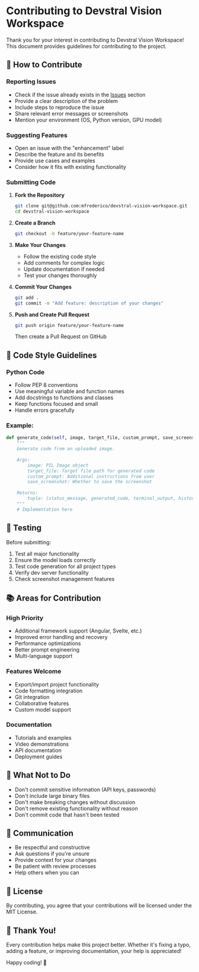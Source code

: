 # Contributing to Devstral Vision Workspace

Thank you for your interest in contributing to Devstral Vision Workspace! This document provides guidelines for contributing to the project.

## 🤝 How to Contribute

### Reporting Issues
- Check if the issue already exists in the [Issues](https://github.com/mfrederico/devstral-vision-workspace/issues) section
- Provide a clear description of the problem
- Include steps to reproduce the issue
- Share relevant error messages or screenshots
- Mention your environment (OS, Python version, GPU model)

### Suggesting Features
- Open an issue with the "enhancement" label
- Describe the feature and its benefits
- Provide use cases and examples
- Consider how it fits with existing functionality

### Submitting Code

1. **Fork the Repository**
   ```bash
   git clone git@github.com:mfrederico/devstral-vision-workspace.git
   cd devstral-vision-workspace
   ```

2. **Create a Branch**
   ```bash
   git checkout -b feature/your-feature-name
   ```

3. **Make Your Changes**
   - Follow the existing code style
   - Add comments for complex logic
   - Update documentation if needed
   - Test your changes thoroughly

4. **Commit Your Changes**
   ```bash
   git add .
   git commit -m "Add feature: description of your changes"
   ```

5. **Push and Create Pull Request**
   ```bash
   git push origin feature/your-feature-name
   ```
   Then create a Pull Request on GitHub

## 📝 Code Style Guidelines

### Python Code
- Follow PEP 8 conventions
- Use meaningful variable and function names
- Add docstrings to functions and classes
- Keep functions focused and small
- Handle errors gracefully

### Example:
```python
def generate_code(self, image, target_file, custom_prompt, save_screenshot):
    """
    Generate code from an uploaded image.
    
    Args:
        image: PIL Image object
        target_file: Target file path for generated code
        custom_prompt: Additional instructions from user
        save_screenshot: Whether to save the screenshot
        
    Returns:
        tuple: (status_message, generated_code, terminal_output, history)
    """
    # Implementation here
```

## 🧪 Testing

Before submitting:
1. Test all major functionality
2. Ensure the model loads correctly
3. Test code generation for all project types
4. Verify dev server functionality
5. Check screenshot management features

## 📚 Areas for Contribution

### High Priority
- Additional framework support (Angular, Svelte, etc.)
- Improved error handling and recovery
- Performance optimizations
- Better prompt engineering
- Multi-language support

### Features Welcome
- Export/import project functionality
- Code formatting integration
- Git integration
- Collaborative features
- Custom model support

### Documentation
- Tutorials and examples
- Video demonstrations
- API documentation
- Deployment guides

## 🚫 What Not to Do

- Don't commit sensitive information (API keys, passwords)
- Don't include large binary files
- Don't make breaking changes without discussion
- Don't remove existing functionality without reason
- Don't commit code that hasn't been tested

## 💬 Communication

- Be respectful and constructive
- Ask questions if you're unsure
- Provide context for your changes
- Be patient with review processes
- Help others when you can

## 📄 License

By contributing, you agree that your contributions will be licensed under the MIT License.

## 🙏 Thank You!

Every contribution helps make this project better. Whether it's fixing a typo, adding a feature, or improving documentation, your help is appreciated!

Happy coding! 🚀